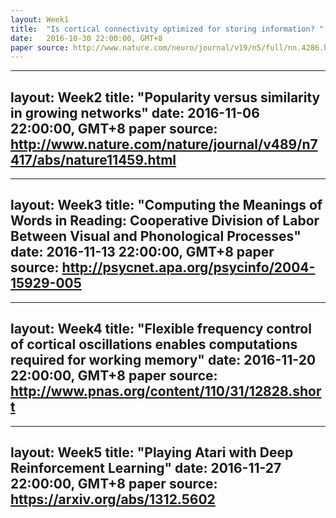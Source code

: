 ```yaml
---
layout: Week1
title:  "Is cortical connectivity optimized for storing information? "
date:   2016-10-30 22:00:00, GMT+8
paper source: http://www.nature.com/neuro/journal/v19/n5/full/nn.4286.html
---
```



---
layout: Week2
title:  "Popularity versus similarity in growing networks"
date:   2016-11-06 22:00:00, GMT+8
paper source: http://www.nature.com/nature/journal/v489/n7417/abs/nature11459.html
---

---
layout: Week3
title:  "Computing the Meanings of Words in Reading: Cooperative Division of Labor Between
Visual and Phonological Processes"
date:   2016-11-13 22:00:00, GMT+8
paper source: http://psycnet.apa.org/psycinfo/2004-15929-005
---

---
layout: Week4
title:  "Flexible frequency control of cortical oscillations
enables computations required for working memory"
date:   2016-11-20 22:00:00, GMT+8
paper source: http://www.pnas.org/content/110/31/12828.short
---

---
layout: Week5
title:  "Playing Atari with Deep Reinforcement Learning"
date:   2016-11-27 22:00:00, GMT+8
paper source: https://arxiv.org/abs/1312.5602
---
